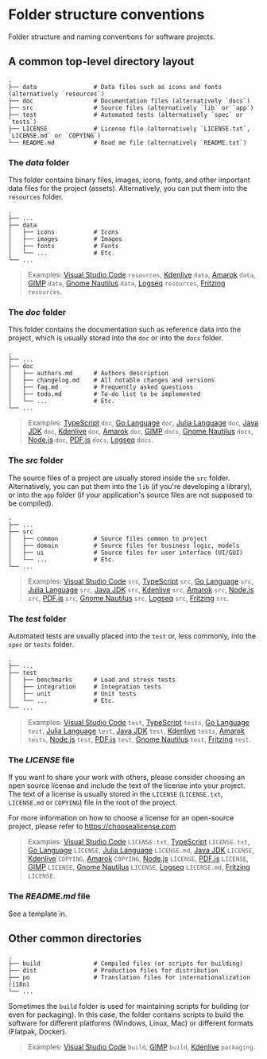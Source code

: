 # Folder structure conventions

Folder structure and naming conventions for software projects.

## A common top-level directory layout

    .
    ├── data                # Data files such as icons and fonts (alternatively `resources`)
    ├── doc                 # Documentation files (alternatively `docs`)
    ├── src                 # Source files (alternatively `lib` or `app`)
    ├── test                # Automated tests (alternatively `spec` or `tests`)
    ├── LICENSE             # License file (alternatively `LICENSE.txt`, `LICENSE.md` or `COPYING`)
    └── README.md           # Read me file (alternatively `README.txt`)

### The _data_ folder

This folder contains binary files, images, icons, fonts, and other important data files for the project (assets).
Alternatively, you can put them into the `resources` folder.

    .
    ├── ...
    ├── data
    │   ├── icons           # Icons
    │   ├── images          # Images
    │   ├── fonts           # Fonts
    │   └── ...             # Etc.
    └── ...

> Examples:
[Visual Studio Code](https://github.com/microsoft/vscode) `resources`,
[Kdenlive](https://github.com/KDE/kdenlive) `data`,
[Amarok](https://github.com/KDE/amarok) `data`,
[GIMP](https://github.com/GNOME/gimp) `data`,
[Gnome Nautilus](https://github.com/GNOME/nautilus) `data`,
[Logseq](https://github.com/logseq/logseq) `resources`,
[Fritzing](https://github.com/fritzing/fritzing-app) `resources`.

### The _doc_ folder

This folder contains the documentation such as reference data into the project, which is usually stored into the `doc` or into the `docs` folder.

    .
    ├── ...
    ├── doc
    │   ├── authors.md      # Authors description
    │   ├── changelog.md    # All notable changes and versions
    │   ├── faq.md          # Frequently asked questions
    │   ├── todo.md         # To-do list to be implemented
    │   └── ...             # Etc.
    └── ...

> Examples:
[TypeScript](https://github.com/microsoft/TypeScript) `doc`,
[Go Language](https://github.com/golang/go) `doc`,
[Julia Language](https://github.com/JuliaLang/julia) `doc`,
[Java JDK](https://github.com/adoptium/jdk) `doc`,
[Kdenlive](https://github.com/KDE/kdenlive) `doc`,
[Amarok](https://github.com/KDE/amarok) `doc`,
[GIMP](https://github.com/GNOME/gimp) `docs`,
[Gnome Nautilus](https://github.com/GNOME/nautilus) `docs`,
[Node.js](https://github.com/nodejs/node) `doc`,
[PDF.js](https://github.com/mozilla/pdf.js) `docs`,
[Logseq](https://github.com/logseq/logseq) `docs`.

### The _src_ folder

The source files of a project are usually stored inside the `src` folder.
Alternatively, you can put them into the `lib` (if you're developing a library), or into the `app` folder (if your application's source files are not supposed to be compiled).

    .
    ├── ...
    ├── src
    │   ├── common          # Source files common to project
    │   ├── domain          # Source files for business logic, models
    │   ├── ui              # Source files for user interface (UI/GUI)
    │   └── ...             # Etc.
    └── ...

> Examples:
[Visual Studio Code](https://github.com/microsoft/vscode) `src`,
[TypeScript](https://github.com/microsoft/TypeScript) `src`,
[Go Language](https://github.com/golang/go) `src`,
[Julia Language](https://github.com/JuliaLang/julia) `src`,
[Java JDK](https://github.com/adoptium/jdk) `src`,
[Kdenlive](https://github.com/KDE/kdenlive) `src`,
[Amarok](https://github.com/KDE/amarok) `src`,
[Node.js](https://github.com/nodejs/node) `src`,
[PDF.js](https://github.com/mozilla/pdf.js) `src`,
[Gnome Nautilus](https://github.com/GNOME/nautilus) `src`,
[Logseq](https://github.com/logseq/logseq) `src`,
[Fritzing](https://github.com/fritzing/fritzing-app) `src`.

### The _test_ folder

Automated tests are usually placed into the `test` or, less commonly, into the `spec` or `tests` folder.

    .
    ├── ...
    ├── test
    │   ├── benchmarks      # Load and stress tests
    │   ├── integration     # Integration tests
    │   ├── unit            # Unit tests
    │   └── ...             # Etc.
    └── ...

> Examples:
[Visual Studio Code](https://github.com/microsoft/vscode) `test`,
[TypeScript](https://github.com/microsoft/TypeScript) `tests`,
[Go Language](https://github.com/golang/go) `test`,
[Julia Language](https://github.com/JuliaLang/julia) `test`,
[Java JDK](https://github.com/adoptium/jdk) `test`,
[Kdenlive](https://github.com/KDE/kdenlive) `tests`,
[Amarok](https://github.com/KDE/amarok) `tests`,
[Node.js](https://github.com/nodejs/node) `test`,
[PDF.js](https://github.com/mozilla/pdf.js) `test`,
[Gnome Nautilus](https://github.com/GNOME/nautilus) `test`,
[Fritzing](https://github.com/fritzing/fritzing-app) `test`.

### The _LICENSE_ file

If you want to share your work with others, please consider choosing an open
source license and include the text of the license into your project.
The text of a license is usually stored in the `LICENSE` (`LICENSE.txt`, `LICENSE.md` or `COPYING`) file in the root of the project.

For more information on how to choose a license for an open-source project, please refer to <https://choosealicense.com>

> Examples:
[Visual Studio Code](https://github.com/microsoft/vscode) `LICENSE.txt`,
[TypeScript](https://github.com/microsoft/TypeScript) `LICENSE.txt`,
[Go Language](https://github.com/golang/go) `LICENSE`,
[Julia Language](https://github.com/JuliaLang/julia) `LICENSE.md`,
[Java JDK](https://github.com/adoptium/jdk) `LICENSE`,
[Kdenlive](https://github.com/KDE/kdenlive) `COPYING`,
[Amarok](https://github.com/KDE/amarok) `COPYING`,
[Node.js](https://github.com/nodejs/node) `LICENSE`,
[PDF.js](https://github.com/mozilla/pdf.js) `LICENSE`,
[GIMP](https://github.com/GNOME/gimp) `LICENSE`,
[Gnome Nautilus](https://github.com/GNOME/nautilus) `LICENSE`,
[Logseq](https://github.com/logseq/logseq) `LICENSE.md`,
[Fritzing](https://github.com/fritzing/fritzing-app) `LICENSE`.

### The _README.md_ file

See a template in.

## Other common directories

    .
    ├── build               # Compiled files (or scripts for building)
    ├── dist                # Production files for distribution
    ├── po                  # Translation files for internationalization (i18n)
    └── ...

Sometimes the `build` folder is used for maintaining scripts for building (or even for packaging).
In this case, the folder contains scripts to build the software for different platforms (Windows, Linux, Mac) or different formats (Flatpak, Docker).

> Examples:
[Visual Studio Code](https://github.com/microsoft/vscode) `build`,
[GIMP](https://github.com/GNOME/gimp) `build`,
[Kdenlive](https://github.com/KDE/kdenlive) `packaging`.
